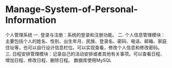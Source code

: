 # Manage-System-of-Personal-Information
个人管理系统
一.  登录与注册：系统的登录和注册功能。
二.  个人信息管理模块：主要包括个人的姓名、性别、出生年月、民族、登录名、密码、电话、邮箱、家庭住址等，也可以自行设计信息栏位。可以实现查看，修改个人信息和修改密码。
三.  日程安排管理模块：记录自己的活动安排或者其他有关事项。可以查看日程、增加日程、修改日程、删除日程。
数据库使用MySQL
